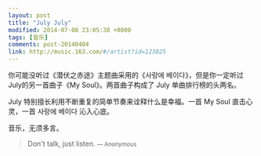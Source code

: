 ```yaml
---
layout: post
title: "July July"
modified: 2014-07-08 23:05:38 +0800
tags: [音乐]
comments: post-20140404
link: http://music.163.com/#/artist?id=123825
---
```


你可能没听过《潜伏之赤途》主题曲采用的《사랑에 베이다》，但是你一定听过July的另一首曲子《My Soul》。两首曲子构成了 July 单曲排行榜的头两名。

July 特别擅长利用不断重复的简单节奏来诠释什么是幸福。一首 My Soul 直击心灵，一首 사랑에 베이다 沁入心底。

音乐，无须多言。

> Don't talk, just listen.
> <small>— Anonymous</small>

